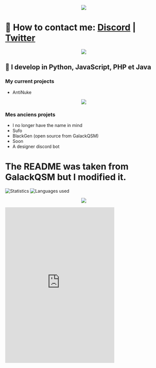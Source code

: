 <p align="center">  
<img src="https://media.discordapp.net/attachments/813341662545313832/813343404507267092/pokemon_pixel.gif">
</p>

# 🔭 How to contact me: [Discord](https://discord.gg/nkjs48Dq92) | [Twitter](https://twitter.com/OffLyl)

<p align="center">
  <img src="https://discord.c99.nl/widget/theme-4/577849509657444353.png"/>
</p>

## 🌱 I develop in Python, JavaScript, PHP et Java

### My current projects
- AntiNuke

<p align="center">  
<img src="https://komarev.com/ghpvc/?username=github&color=grey">
</p>

### Mes anciens projets
- I no longer have the name in mind
- Sufo
- BlackGen (open source from GalackQSM)
- Soon
- A designer discord bot


# The README was taken from GalackQSM but I modified it.

<img alt="Statistics" src="https://github-readme-stats.vercel.app/api?username=lyloff&show_icons=true&hide_border=true&theme=tokyonight" />

<img alt="Languages ​​used" src="https://github-readme-stats.vercel.app/api/top-langs?username=lyloff&show_icons=true&theme=tokyonight&layout=compact" />

<p align="center">
<img src="https://media.discordapp.net/attachments/967058494199046248/967102566217424906/1027f80aeabcbb74a2e698be71829e9e.gif">
</p>

<iframe src="https://discord.com/widget?id=941360073471590400&theme=dark" width="350" height="500" allowtransparency="true" frameborder="0" sandbox="allow-popups allow-popups-to-escape-sandbox allow-same-origin allow-scripts"></iframe>
